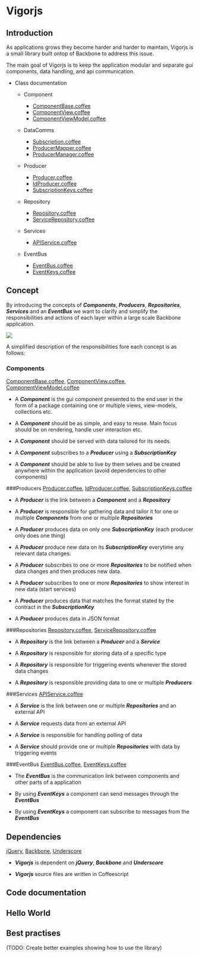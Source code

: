 # Vigorjs

## Introduction
As applications grows they become harder and harder to maintain, Vigorjs is a small library built ontop of Backbone to address this issue.

The main goal of Vigorjs is to keep the application modular and separate gui components, data handling, and api communication.

- Class documentation
	- Component
		- [ComponentBase.coffee](./docs/ComponentBase.html)
		- [ComponentView.coffee](./docs/ComponentView.html)
		- [ComponentViewModel.coffee](./docs/ComponentViewModel.html)
	- DataComms
		- [Subscription.coffee](./docs/Subscription.html)
		- [ProducerMapper.coffee](./docs/ProducerMapper.html)
		- [ProducerManager.coffee](./docs/ProducerManager.html)

	- Producer
		- [Producer.coffee](./docs/Producer.html)
		- [IdProducer.coffee](./docs/IdProducer.html)
		- [SubscriptionKeys.coffee](./docs/SubscriptionKeys.html)

	- Repository
		- [Repository.coffee](./docs/Repository.html)
		- [ServiceRepository.coffee](./docs/ServiceRepository.html)

	- Services
		- [APIService.coffee](./docs/APIService.html)

	- EventBus
		- [EventBus.coffee](./docs/EventBus.html)
		- [EventKeys.coffee](./docs/EventKeys.html)

## Concept
By introducing the concepts of ***Components***, ***Producers***, ***Repositories***, ***Services*** and an ***EventBus*** we want to clarify and simplify the responsibilities and actions of each layer within a large scale Backbone application.

![](./docs/vigorjs.png)

A simplified description of the responsibilities fore each concept is as follows:


### Components
[ComponentBase.coffee](./docs/ComponentBase.html),
[ComponentView.coffee](./docs/ComponentView.html),
[ComponentViewModel.coffee](./docs/ComponentViewModel.html)

- A ***Component*** is the gui component presented to the end user in the form of a package containing one or multiple views, view-models, collections etc.

- A ***Component***  should be as simple, and easy to reuse. Main focus should be on rendering, handle user interaction etc.

- A ***Component*** should be served with data tailored for its needs.

- A ***Component*** subscribes to a ***Producer*** using a ***SubscriptionKey***

- A ***Component*** should be able to live by them selves and be created anywhere within the application (avoid dependencies to other components)



###Producers
[Producer.coffee](./docs/Producer.html),
[IdProducer.coffee](./docs/IdProducer.html),
[SubscriptionKeys.coffee](./docs/SubscriptionKeys.html)

- A ***Producer*** is the link between a ***Component*** and a ***Repository***

- A ***Producer*** is responsible for gathering data and tailor it for one or multiple ***Components*** from one or multiple ***Repositories***

- A ***Producer*** produces data on only one ***SubscriptionKey*** (each producer only does one thing)

- A ***Producer*** produce new data on its ***SubscriptionKey*** everytime any relevant data changes.

- A ***Producer***  subscribes to one or more ***Repositories*** to be notified when data changes and then produces new data.

- A ***Producer*** subscribes to one or more ***Repositories*** to show interest in new data (start services)

- A ***Producer*** produces data that matches the format stated by the contract in the ***SubscriptionKey***

- A ***Producer*** produces data in JSON format



###Repositories
[Repository.coffee](./docs/Repository.html),
[ServiceRepository.coffee](./docs/ServiceRepository.html)

- A ***Repository*** is the link between a ***Producer*** and a ***Service***

- A ***Repository*** is responsible for storing data of a specific type

- A ***Repository*** is responsible for triggering events whenever the stored data changes

- A ***Repository*** is responsible providing data to one or multiple ***Producers***



###Services
[APIService.coffee](./docs/APIService.html)

- A ***Service*** is the link between one or multiple ***Repositories*** and an external API

- A ***Service*** requests data from an external API

- A ***Service*** is responsible for handling polling of data

- A ***Service*** should provide one or multiple ***Repositories*** with data by triggering events



###EventBus
[EventBus.coffee](./docs/EventBus.html),
[EventKeys.coffee](./docs/EventKeys.html)

- The ***EventBus*** is the communication link between components and other parts of a application

- By using ***EventKeys*** a component can send messages through the ***EventBus***

- By using ***EventKeys*** a component can subscribe to messages from the ***EventBus***


## Dependencies
[jQuery](http://jquery.com/),
[Backbone](http://backbonejs.org/),
[Underscore](http://underscorejs.org/)

- ***Vigorjs*** is dependent on ***jQuery***, ***Backbone*** and ***Underscore***

- ***Vigorjs*** source files are written in Coffeescript



## Code documentation



## Hello World

## Best practises
(TODO: Create better examples showing how to use the library)